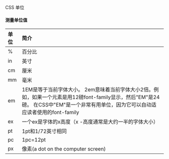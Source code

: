  CSS 单位  

#### 测量单位值

 

|单位|简介|
|:--|:--|
|%|百分比|
|in|英寸|
|cm|厘米|
|mm|毫米|
|em|1EM是等于当前字体大小。 2em意味着当前字体大小2倍。例如，如果一个元素是用12磅font-family显示，然后"EM"是24磅。 在CSS中"EM"是一个非常有用单位，因为它可以自动适应读者使用的font-family|
|ex|一个ex是字体的x高度（x -高度通常是大约一半的字体大小）|
|pt|1pt和1/72英寸相同|
|pc|1pc=12pt|
|px|像素(a dot on the computer screen)|



